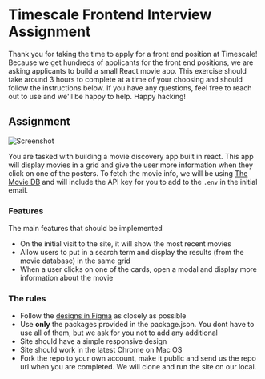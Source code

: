 # Timescale Frontend Interview Assignment

Thank you for taking the time to apply for a front end position at Timescale!
Because we get hundreds of applicants for the front end positions, we are asking
applicants to build a small React movie app. This exercise should take around
3 hours to complete at a time of your choosing and should follow the instructions
below. If you have any questions, feel free to reach out to use and we'll be happy
to help. Happy hacking!

## Assignment

![Screenshot](./src/images/screenshot.png)

You are tasked with building a movie discovery app built in react. This app will
display movies in a grid and give the user more information when they click on
one of the posters. To fetch the movie info, we will be using [The Movie DB][movieDB]
and will include the API key for you to add to the `.env` in the initial email.

### Features

The main features that should be implemented
- On the initial visit to the site, it will show the most recent movies
- Allow users to put in a search term and display the results (from the movie database) in the same grid
- When a user clicks on one of the cards, open a modal and display more information about the movie


### The rules

- Follow the [designs in Figma][figma] as closely as possible
- Use **only** the packages provided in the package.json. You dont have to use all of them, 
  but we ask for you not to add any additional
- Site should have a simple responsive design
- Site should work in the latest Chrome on Mac OS
- Fork the repo to your own account, make it public and send us the repo url when you are completed. We will
  clone and run the site on our local.


[movieDB]: https://developers.themoviedb.org/3/getting-started/introduction
[figma]: https://www.figma.com/file/KKkrDYSUAuRavpqRingRdZ/Movie-Grid?node-id=0%3A1
